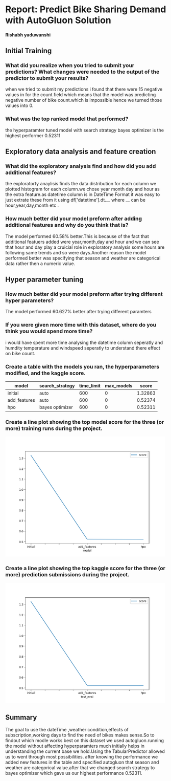 # Report: Predict Bike Sharing Demand with AutoGluon Solution
#### Rishabh yaduwanshi

## Initial Training
### What did you realize when you tried to submit your predictions? What changes were needed to the output of the predictor to submit your results?
when we tried to submit my predictions i found that there were 15 negative values in for the count field which means that the model was predicting negative number of bike count.which is impossible hence we turned those values into 0.

### What was the top ranked model that performed?
the hyperparamter tuned model with search strategy bayes optimizer is the highest performer 0.52311

## Exploratory data analysis and feature creation
### What did the exploratory analysis find and how did you add additional features?
the exploratorty anaylisis finds the data distribution for each column we plotted histogram for each column.we chose year month day and hour as the extra feature.as datetime column is in DateTime Format it was easy to just extrate these from it using df['datetime'].dt.__ where __ can be hour,year,day,month etc .

### How much better did your model preform after adding additional features and why do you think that is?
The model performed 60.58% better.This is because of the fact that additional featuers added were year,month,day and hour and we can see that hour and day play a cruicial role in exploratory analysis some hours are following same trends and so were days.Another reason the model performed better was specifying that season and weather are categorical data rather then a numeric value.
## Hyper parameter tuning
### How much better did your model preform after trying different hyper parameters?
The model performed 60.627% better after trying different paramters

### If you were given more time with this dataset, where do you think you would spend more time?
i would have spent more time analysing the datetime column seperatly and humdity temperature and windspeed seperatly to understand there effect on bike count.

### Create a table with the models you ran, the hyperparameters modified, and the kaggle score.
|model|search_strategy|time_limit|max_models|score|
|--|--|--|--|--|
|initial|auto|600|0|1.32863|
|add_features|auto|600|0|0.52374|
|hpo|bayes optimizer|600|0|0.52311|

### Create a line plot showing the top model score for the three (or more) training runs during the project.


<!-- ![model_train_score.png](img/model_train_score.png) -->


<img src="https://github.com/rishabhyaduwanshi/predict-bike-sharing-fork/blob/main/project/img/model_train_score.png" alt="model_train_score.png"  width="500"/>

### Create a line plot showing the top kaggle score for the three (or more) prediction submissions during the project.


<!-- ![model_test_score.png](https://github.com/rishabhyaduwanshi/predict-bike-sharing-fork/blob/main/project/img/model_test_score.png) -->


<img src="https://github.com/rishabhyaduwanshi/predict-bike-sharing-fork/blob/main/project/img/model_test_score.png" alt="model_test_score.png" width="500"/>


## Summary
The goal to use the dateTime ,weather condition,effects of subscription,working days to find the need of bikes makes sense.So to findout which modle works best on this dataset we used autogluon.running the model without affecting hyperparamters much initially helps in understanding the current base we hold.Using the TabularPredictor allowed us to went through most possibilities.
after knowing the performance we added new features in the table and specified autogluon that season and weather are categorical value.after that we changed search strategy to bayes optimizer which gave us our highest performance 0.52311.
